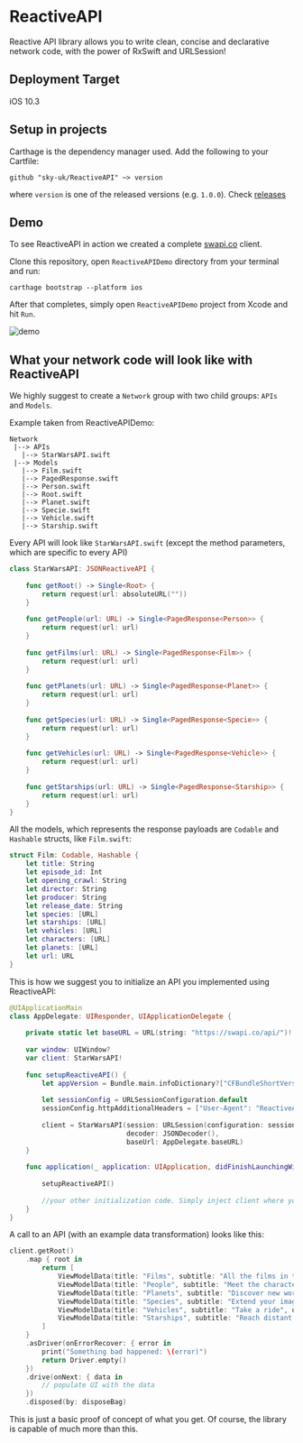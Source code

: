 # ReactiveAPI
Reactive API library allows you to write clean, concise and declarative network code, with the power of RxSwift and URLSession!

## Deployment Target
iOS 10.3

## Setup in projects
Carthage is the dependency manager used. Add the following to your Cartfile:
```shell
github "sky-uk/ReactiveAPI" ~> version
```
where `version` is one of the released versions (e.g. `1.0.0`). Check [releases](https://github.com/sky-uk/ReactiveAPI/releases)

## Demo
To see ReactiveAPI in action we created a complete [swapi.co](https://swapi.co/) client. 

Clone this repository, open `ReactiveAPIDemo` directory from your terminal and run:

```
carthage bootstrap --platform ios
```

After that completes, simply open `ReactiveAPIDemo` project from Xcode and hit `Run`.

![demo](https://user-images.githubusercontent.com/16792495/55287028-ffece280-53a3-11e9-9504-1dffa1f2316f.gif)

## What your network code will look like with ReactiveAPI
We highly suggest to create a `Network` group with two child groups: `APIs` and `Models`. 

Example taken from ReactiveAPIDemo:
```
Network
 |--> APIs
   |--> StarWarsAPI.swift
 |--> Models
   |--> Film.swift
   |--> PagedResponse.swift
   |--> Person.swift
   |--> Root.swift
   |--> Planet.swift
   |--> Specie.swift
   |--> Vehicle.swift
   |--> Starship.swift
```
Every API will look like `StarWarsAPI.swift` (except the method parameters, which are specific to every API)
```swift
class StarWarsAPI: JSONReactiveAPI {
    
    func getRoot() -> Single<Root> {
        return request(url: absoluteURL(""))
    }
    
    func getPeople(url: URL) -> Single<PagedResponse<Person>> {
        return request(url: url)
    }
    
    func getFilms(url: URL) -> Single<PagedResponse<Film>> {
        return request(url: url)
    }
    
    func getPlanets(url: URL) -> Single<PagedResponse<Planet>> {
        return request(url: url)
    }
    
    func getSpecies(url: URL) -> Single<PagedResponse<Specie>> {
        return request(url: url)
    }
    
    func getVehicles(url: URL) -> Single<PagedResponse<Vehicle>> {
        return request(url: url)
    }
    
    func getStarships(url: URL) -> Single<PagedResponse<Starship>> {
        return request(url: url)
    }
}
```
All the models, which represents the response payloads are `Codable` and `Hashable` structs, like `Film.swift`:
```swift
struct Film: Codable, Hashable {
    let title: String
    let episode_id: Int
    let opening_crawl: String
    let director: String
    let producer: String
    let release_date: String
    let species: [URL]
    let starships: [URL]
    let vehicles: [URL]
    let characters: [URL]
    let planets: [URL]
    let url: URL
}
```
This is how we suggest you to initialize an API you implemented using ReactiveAPI:
```swift
@UIApplicationMain
class AppDelegate: UIResponder, UIApplicationDelegate {
    
    private static let baseURL = URL(string: "https://swapi.co/api/")!
    
    var window: UIWindow?
    var client: StarWarsAPI!
    
    func setupReactiveAPI() {
        let appVersion = Bundle.main.infoDictionary?["CFBundleShortVersionString"] as! String
        
        let sessionConfig = URLSessionConfiguration.default
        sessionConfig.httpAdditionalHeaders = ["User-Agent": "ReactiveAPIDemo/\(appVersion)"]
        
        client = StarWarsAPI(session: URLSession(configuration: sessionConfig).rx,
                             decoder: JSONDecoder(),
                             baseUrl: AppDelegate.baseURL)
    }
    
    func application(_ application: UIApplication, didFinishLaunchingWithOptions launchOptions: [UIApplication.LaunchOptionsKey: Any]?) -> Bool {
        
        setupReactiveAPI()
        
        //your other initialization code. Simply inject client where you need it
    }
}
```
A call to an API (with an example data transformation) looks like this:
```swift
client.getRoot()
    .map { root in
        return [
            ViewModelData(title: "Films", subtitle: "All the films in the saga", url: root.films),
            ViewModelData(title: "People", subtitle: "Meet the characters", url: root.people),
            ViewModelData(title: "Planets", subtitle: "Discover new worlds", url: root.planets),
            ViewModelData(title: "Species", subtitle: "Extend your imagination", url: root.species),
            ViewModelData(title: "Vehicles", subtitle: "Take a ride", url: root.vehicles),
            ViewModelData(title: "Starships", subtitle: "Reach distant places fast", url: root.starships)
        ]
    }
    .asDriver(onErrorRecover: { error in
        print("Something bad happened: \(error)")
        return Driver.empty()
    })
    .drive(onNext: { data in
        // populate UI with the data
    })
    .disposed(by: disposeBag)
```
This is just a basic proof of concept of what you get. Of course, the library is capable of much more than this.
